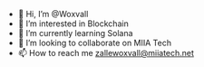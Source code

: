 - 👋 Hi, I’m @Woxvall
- 👀 I’m interested in Blockchain
- 🌱 I’m currently learning Solana
- 💞️ I’m looking to collaborate on MIIA Tech
- 📫 How to reach me zallewoxvall@miiatech.net

<!---
Woxvall/Woxvall is a ✨ special ✨ repository because its `README.md` (this file) appears on your GitHub profile.
You can click the Preview link to take a look at your changes.
--->
